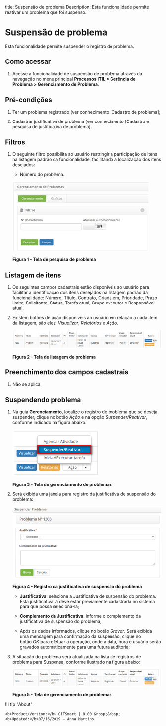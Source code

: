 title: Suspensão de problema
Description: Esta funcionalidade permite reativar um problema que foi suspenso.

# Suspensão de problema

Esta funcionalidade permite suspender o registro de problema.

Como acessar
------------

1.  Acesse a funcionalidade de suspensão de problema através da navegação no
    menu principal **Processos ITIL > Gerência de Problema > Gerenciamento de
    Problema**.

Pré-condições
-------------

1.  Ter um problema registrado (ver conhecimento [Cadastro de problema];

2.  Cadastrar justificativa de problema (ver conhecimento [Cadastro e pesquisa
    de justificativa de problema].

Filtros
-------

1.  O seguinte filtro possibilita ao usuário restringir a participação de itens
    na listagem padrão da funcionalidade, facilitando a localização dos itens
    desejados:

    -   Número do problema.

    ![Criar](images/suspension-1.png)

    **Figura 1 - Tela de pesquisa de problema**

Listagem de itens
-----------------

1.  Os seguintes campos cadastrais estão disponíveis ao usuário para facilitar a
    identificação dos itens desejados na listagem padrão da
    funcionalidade: Número, Título, Contrato, Criada em, Prioridade, Prazo
    limite, Solicitante, Status, Tarefa atual, Grupo executor e Responsável
    atual.

2.  Existem botões de ação disponíveis ao usuário em relação a cada item da
    listagem, são eles: *Visualizar*, *Relatórios* e *Ação*.

    ![Criar](images/suspension-2.png)

    **Figura 2 - Tela de listagem de problema**

Preenchimento dos campos cadastrais
-----------------------------------

1.  Não se aplica.

Suspendendo problema
--------------------

1.  Na guia **Gerenciamento**, localize o registro de problema que se deseja
    suspender, clique no botão *Ação* e na opção *Suspender/Reativar*, conforme
    indicado na figura abaixo:

     ![Criar](images/suspension-3.png)

    **Figura 3 - Tela de gerenciamento de problemas**

1.  Será exibida uma janela para registro da justificativa de suspensão do
    problema:

    ![Criar](images/suspension-4.png)

    **Figura 4 - Registro da justificativa de suspensão do problema**

    -  **Justificativa**: selecione a Justificativa de suspensão do problema. Esta
    justificativa já deve estar previamente cadastrada no sistema para que possa
    selecioná-la;

    -  **Complemento da Justificativa**: informe o complemento da justificativa de
    suspensão do problema;

    -  Após os dados informados, clique no botão *Gravar*. Será exibida uma
    mensagem para confirmação da suspensão, clique no botão *OK* para efetuar a
    operação, onde a data, hora e usuário serão gravados automaticamente para
    uma futura auditoria;

1.  A situação do problema será atualizada na lista de registros de problema
    para Suspensa, conforme ilustrado na figura abaixo:

    ![Criar](images/suspension-5.png)

    **Figura 5 - Tela de gerenciamento de problemas**


!!! tip "About"

    <b>Product/Version:</b> CITSmart | 8.00 &nbsp;&nbsp;
    <b>Updated:</b>07/16/2019 – Anna Martins

